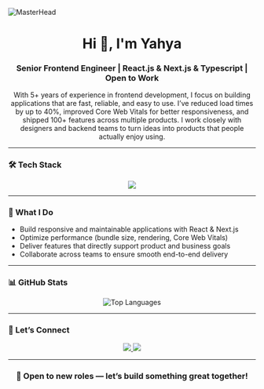 ![MasterHead](https://repository-images.githubusercontent.com/588181932/e36ec678-7984-4cdd-8e4c-a3932772ff8e)

<h1 align="center">Hi 👋, I'm Yahya</h1>
<h3 align="center">Senior Frontend Engineer | React.js & Next.js & Typescript | Open to Work</h3>

<p align="center">
With 5+ years of experience in frontend development, I focus on building applications that are fast, reliable, and easy to use.  
I’ve reduced load times by up to 40%, improved Core Web Vitals for better responsiveness, and shipped 100+ features across multiple products.  
I work closely with designers and backend teams to turn ideas into products that people actually enjoy using.  
</p>

---

### 🛠 Tech Stack  
<p align="center">
  <img src="https://skillicons.dev/icons?i=react,nextjs,typescript,javascript,redux,html,css,sass,tailwind,bootstrap,materialui,git,github,nodejs,express,mongodb,postgresql,figma,linux" />
</p>

---

### 🚀 What I Do
- Build responsive and maintainable applications with React & Next.js  
- Optimize performance (bundle size, rendering, Core Web Vitals)  
- Deliver features that directly support product and business goals  
- Collaborate across teams to ensure smooth end-to-end delivery  

---

### 📊 GitHub Stats
<p align="center">
  <img src="https://github-readme-stats.vercel.app/api/top-langs?username=coding404life&show_icons=true&locale=en&layout=compact&theme=radical" alt="Top Languages" />
</p>

---

### 🤝 Let’s Connect
<p align="center">
  <a href="mailto:yahya.webdev@icloud.com">
    <img src="https://img.shields.io/badge/Email-red?logo=gmail&logoColor=white&style=for-the-badge" />
  </a>
  <a href="https://yahya-elmoshneb.com/" target="_blank">
    <img src="https://img.shields.io/badge/Portfolio-black?logo=vercel&logoColor=white&style=for-the-badge" />
  </a>
</p>

---

<h3 align="center">📌 Open to new roles — let’s build something great together!</h3>
